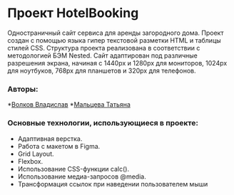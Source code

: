 # Проект HotelBooking
Одностраничный сайт сервиса для аренды загородного дома.
Проект создан с помощью языка гипер текстовой разметки HTML и таблицы стилей CSS. Структура проекта
реализована в соответствии с методологией БЭМ Nested.
Сайт адаптирован под различные разрешения экрана, начиная с 1440px и 1280px для мониторов, 1024px для ноутбуков, 768px для планшетов и 320px для телефонов.
### Авторы:
*[Волков Владислав](https://github.com/vlk-yar95)
*[Мальцева Татьяна](https://github.com/milkovskayaa)
### Основные технологии, использующиеся в проекте:
* Адаптивная верстка.
* Работа с макетом в Figma.
* Grid Layout.
* Flexbox.
* Использование CSS-функции calc().
* Использование медиа-запросов @media.
* Трансформация ссылок при наведении пользователем мыши

